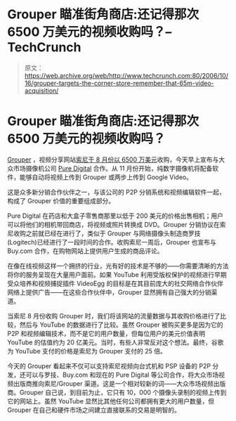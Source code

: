 # Grouper 瞄准街角商店:还记得那次 6500 万美元的视频收购吗？–TechCrunch

> 原文：<https://web.archive.org/web/http://www.techcrunch.com:80/2006/10/16/grouper-targets-the-corner-store-remember-that-65m-video-acquisition/>

# Grouper 瞄准街角商店:还记得那次 6500 万美元的视频收购吗？

 [](https://web.archive.org/web/20220813205033/http://www.grouper.com/) [Grouper](https://web.archive.org/web/20220813205033/http://grouper.com/) ，视频分享网站[索尼于 8 月份以 6500 万美元](https://web.archive.org/web/20220813205033/http://www.beta.techcrunch.com/2006/08/22/wow-grouper-sells-for-65-million/)收购，今天早上宣布与大众市场摄像机公司 [Pure Digital](https://web.archive.org/web/20220813205033/http://www.puredigitalinc.com/) 合作。从 11 月份开始，纯数字摄像机将配备软件，能够自动将视频上传到 Grouper 或两步上传到 Google Video。

这是众多新分销合作伙伴之一，与该公司的 P2P 分销系统和视频编辑软件一起，构成了 Grouper 价值的重要组成部分。

Pure Digital 在药店和大盒子零售商那里以低于 200 美元的价格出售相机；用户可以将他们的相机带回商店，将视频或照片转换成 DVD。Grouper 分销协议在索尼收购之前就已经在进行了，类似于 Grouper 与网络摄像头制造商罗技(Logitech)已经进行了一段时间的合作。收购索尼一周后，Grouper 也宣布与 Buy.com 合作，在购物网站上提供用户生成的商品评论。

在像在线视频这样一个拥挤的行业，光有好的技术是不够的——你需要清晰的方法将你的服务呈现在大量用户面前。如果 YouTube 利用受版权保护的视频进行早期受众培养和视频捕捉插件 VideoEgg 的目标是在其目前庞大的社交网络合作伙伴网络上提供广告——在这些合作伙伴中，Grouper 显然拥有自己强大的分销渠道。

当索尼 8 月份收购 Grouper 时，我们将该网站的流量数据与其收购价格进行了比较，然后与 YouTube 的数据进行了比较。虽然 Grouper 被购买更多是因为它的 P2P 和视频编辑技术，而不是它的用户数量，但每位用户的美元价值表明 YouTube 的估值约为 20 亿美元。当时，有些人非常反对这个想法。最终，谷歌为 YouTube 支付的价格是索尼为 Grouper 支付的 25 倍。

今天的 Grouper 看起来不仅可以支持索尼视频向台式机和 PSP 设备的 P2P 分发，还可以与罗技、Buy.com 和现在的 Pure Digital 等公司合作，将大众市场视频出版商推向索尼/Grouper 渠道。这是一个相对较新的词——大众市场视频出版商。Grouper 自己说，到目前为止，它只有 10，000 个摄像头录制的视频上传到它的网站上。虽然 YouTube 显然比其他任何公司都拥有更大的用户数量，但 Grouper 在自己和硬件市场之间建立直接联系的交易是明智的。